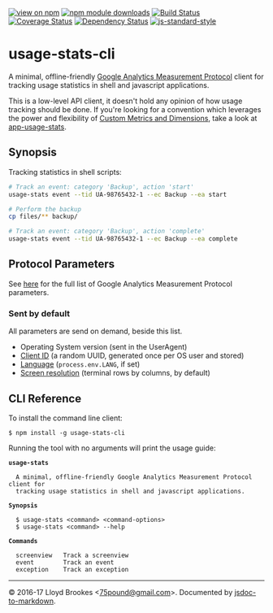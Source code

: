 [![view on npm](http://img.shields.io/npm/v/usage-stats-cli.svg)](https://www.npmjs.org/package/usage-stats-cli)
[![npm module downloads](http://img.shields.io/npm/dt/usage-stats-cli.svg)](https://www.npmjs.org/package/usage-stats-cli)
[![Build Status](https://travis-ci.org/75lb/usage-stats-cli.svg?branch=master)](https://travis-ci.org/75lb/usage-stats-cli)
[![Coverage Status](https://coveralls.io/repos/github/75lb/usage-stats-cli/badge.svg?branch=master)](https://coveralls.io/github/75lb/usage-stats-cli?branch=master)
[![Dependency Status](https://david-dm.org/75lb/usage-stats-cli.svg)](https://david-dm.org/75lb/usage-stats-cli)
[![js-standard-style](https://img.shields.io/badge/code%20style-standard-brightgreen.svg)](https://github.com/feross/standard)

# usage-stats-cli

A minimal, offline-friendly [Google Analytics Measurement Protocol](https://developers.google.com/analytics/devguides/collection/protocol/v1/) client for tracking usage statistics in shell and javascript applications.

This is a low-level API client, it doesn't hold any opinion of how usage tracking should be done. If you're looking for a convention which leverages the power and flexibility of [Custom Metrics and Dimensions](https://support.google.com/analytics/answer/2709828?hl=en&ref_topic=2709827), take a look at [app-usage-stats](https://github.com/75lb/app-usage-stats).

## Synopsis

Tracking statistics in shell scripts:

```sh
# Track an event: category 'Backup', action 'start'
usage-stats event --tid UA-98765432-1 --ec Backup --ea start

# Perform the backup
cp files/** backup/

# Track an event: category 'Backup', action 'complete'
usage-stats event --tid UA-98765432-1 --ec Backup --ea complete
```

## Protocol Parameters

See [here](https://developers.google.com/analytics/devguides/collection/protocol/v1/parameters) for the full list of Google Analytics Measurement Protocol parameters.

### Sent by default

All parameters are send on demand, beside this list.

* Operating System version (sent in the UserAgent)
* [Client ID](https://developers.google.com/analytics/devguides/collection/protocol/v1/parameters#cid) (a random UUID, generated once per OS user and stored)
* [Language](https://developers.google.com/analytics/devguides/collection/protocol/v1/parameters#ul) (`process.env.LANG`, if set)
* [Screen resolution](https://developers.google.com/analytics/devguides/collection/protocol/v1/parameters#sr) (terminal rows by columns, by default)

## CLI Reference

To install the command line client:

```
$ npm install -g usage-stats-cli
```

Running the tool with no arguments will print the usage guide:

<pre><code><strong>usage-stats</strong>

  A minimal, offline-friendly Google Analytics Measurement Protocol client for
  tracking usage statistics in shell and javascript applications.

<strong>Synopsis</strong>

  $ usage-stats &lt;command&gt; &lt;command-options&gt;
  $ usage-stats &lt;command&gt; --help

<strong>Commands</strong>

  screenview   Track a screenview
  event        Track an event
  exception    Track an exception
</code></pre>

* * *

&copy; 2016-17 Lloyd Brookes \<75pound@gmail.com\>. Documented by [jsdoc-to-markdown](https://github.com/jsdoc2md/jsdoc-to-markdown).

